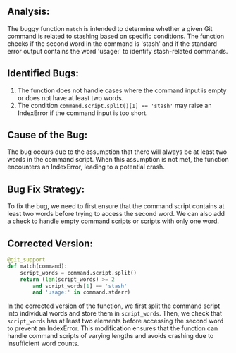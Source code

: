 ## Analysis:
The buggy function `match` is intended to determine whether a given Git command is related to stashing based on specific conditions. The function checks if the second word in the command is 'stash' and if the standard error output contains the word 'usage:' to identify stash-related commands.

## Identified Bugs:
1. The function does not handle cases where the command input is empty or does not have at least two words.
2. The condition `command.script.split()[1] == 'stash'` may raise an IndexError if the command input is too short.

## Cause of the Bug:
The bug occurs due to the assumption that there will always be at least two words in the command script. When this assumption is not met, the function encounters an IndexError, leading to a potential crash.

## Bug Fix Strategy:
To fix the bug, we need to first ensure that the command script contains at least two words before trying to access the second word. We can also add a check to handle empty command scripts or scripts with only one word.

## Corrected Version:

```python
@git_support
def match(command):
    script_words = command.script.split()
    return (len(script_words) >= 2 
        and script_words[1] == 'stash'
        and 'usage:' in command.stderr)
```

In the corrected version of the function, we first split the command script into individual words and store them in `script_words`. Then, we check that `script_words` has at least two elements before accessing the second word to prevent an IndexError. This modification ensures that the function can handle command scripts of varying lengths and avoids crashing due to insufficient word counts.